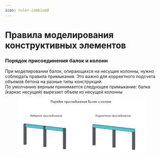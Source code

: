 ```yaml
---
icon: ruler-combined
---
```


# Правила моделирования конструктивных элементов

### Порядок присоединения балок и колонн

При моделировании балок, опирающихся на несущие колонны, нужно соблюдать правила примыкания. Это важно для корректного подсчета объемов бетона на разные типы конструкций.
\
По умолчанию верным принимается следующее примыкание: балка (каркас несущий) вырезает объем из несущей колонны

<figure><img src="../.gitbook/assets/Балки.png" alt=""><figcaption></figcaption></figure>

